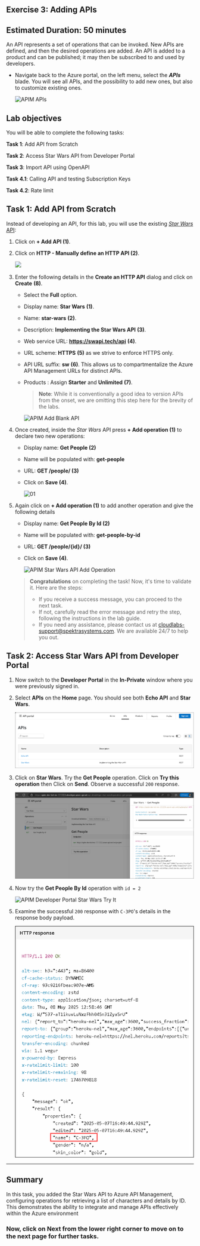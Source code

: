## Exercise 3: Adding APIs

## Estimated Duration: 50 minutes

An API represents a set of operations that can be invoked. New APIs are defined, and then the desired operations are added. An API is added to a product and can be published; it may then be subscribed to and used by developers.

- Navigate back to the Azure portal, on the left menu, select the **_APIs_** blade. You will see all APIs, and the possibility to add new ones, but also to customize existing ones.

  ![APIM APIs](media/01.png)

## Lab objectives

You will be able to complete the following tasks:

**Task 1**: Add API from Scratch

**Task 2**: Access Star Wars API from Developer Portal

**Task 3**: Import API using OpenAPI

**Task 4.1**: Calling API and testing Subscription Keys

**Task 4.2**: Rate limit


## Task 1: Add API from Scratch

Instead of developing an API, for this lab, you will use the existing [_Star Wars_ API](https://swapi.dev):

1. Click on **+ Add API (1)**.
2. Click on **HTTP - Manually define an HTTP API (2)**.

   ![](media/a.png)

3. Enter the following details in the **Create an HTTP API** dialog and click on **Create** **(8)**.

   - Select the **Full** option.
   - Display name: **Star Wars** **(1)**.
   - Name: **star-wars** **(2)**.
   - Description: **Implementing the Star Wars API** **(3)**.
   - Web service URL: **https://swapi.tech/api** **(4)**.
   - URL scheme: **HTTPS** **(5)** as we strive to enforce HTTPS only.
   - API URL suffix: **sw** **(6)**. This allows us to compartmentalize the Azure API Management URLs for distinct APIs.
   - Products : Assign **Starter** and **Unlimited** **(7)**.

     > **Note**: While it is conventionally a good idea to version APIs from the onset, we are omitting this step here for the brevity of the labs.

     ![APIM Add Blank API](<media/Ex-3-T-1(1).png>)

4. Once created, inside the _Star Wars_ API press **+ Add operation (1)** to declare two new operations:

   - Display name: **Get People (2)**
   - Name will be populated with: **get-people**
   - URL: **GET /people/ (3)**
   - Click on **Save (4)**.

     ![01](media/03.png)

5. Again click on **+ Add operation (1)** to add another operation and give the following details

   - Display name: **Get People By Id (2)**
   - Name will be populated with: **get-people-by-id**
   - URL: **GET /people/{id}/ (3)**
   - Click on **Save (4)**.

     ![APIM Star Wars API Add Operation](media/Ex-3-T-1.png)

   > **Congratulations** on completing the task! Now, it's time to validate it. Here are the steps:
   > - If you receive a success message, you can proceed to the next task.
   > - If not, carefully read the error message and retry the step, following the instructions in the lab guide. 
   > - If you need any assistance, please contact us at cloudlabs-support@spektrasystems.com. We are available 24/7 to help you out.

      <validation step="5394ae8d-6ce9-4ef8-ba57-e7dbff0a416b" />

## Task 2: Access Star Wars API from Developer Portal

1. Now switch to the **Developer Portal** in the **In-Private** window where you were previously signed in.

2. Select **APIs** on the **Home** page. You should see both **Echo API** and **Star Wars**.

      ![APIM Developer Portal Echo & Star Wars APIs](media/api-18.png)

3. Click on **Star Wars**. Try the **Get People** operation. Click on **Try this operation** then Click on **Send**. Observe a successful `200` response.

      ![APIM Developer Portal Star Wars Try It](media/api-19.png)

4. Now try the **Get People By Id** operation with `id = 2`

      ![APIM Developer Portal Star Wars Try It](media/07.png)

5. Examine the successful `200` response with `C-3PO`'s details in the response body payload.

      ![APIM Developer Portal Star Wars Try It](media/api-20.png)

---

## Summary

In this task, you added the Star Wars API to Azure API Management, configuring operations for retrieving a list of characters and details by ID. This demonstrates the ability to integrate and manage APIs effectively within the Azure environment

### Now, click on Next from the lower right corner to move on to the next page for further tasks.
